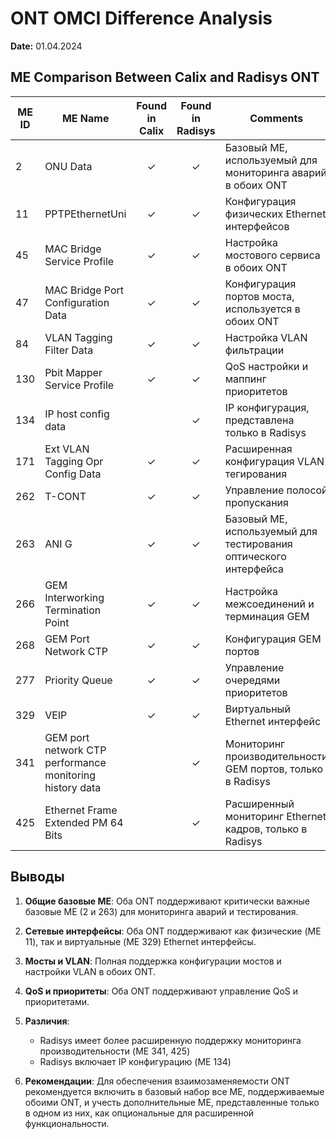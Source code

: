 # ONT OMCI Difference Analysis
**Date:** 01.04.2024

## ME Comparison Between Calix and Radisys ONT

| ME ID | ME Name | Found in Calix | Found in Radisys | Comments |
|-------|---------|:--------------:|:----------------:|----------|
| 2 | ONU Data | ✓ | ✓ | Базовый ME, используемый для мониторинга аварий в обоих ONT |
| 11 | PPTPEthernetUni | ✓ | ✓ | Конфигурация физических Ethernet интерфейсов |
| 45 | MAC Bridge Service Profile | ✓ | ✓ | Настройка мостового сервиса в обоих ONT |
| 47 | MAC Bridge Port Configuration Data | ✓ | ✓ | Конфигурация портов моста, используется в обоих ONT |
| 84 | VLAN Tagging Filter Data | ✓ | ✓ | Настройка VLAN фильтрации |
| 130 | Pbit Mapper Service Profile | ✓ | ✓ | QoS настройки и маппинг приоритетов |
| 134 | IP host config data | | ✓ | IP конфигурация, представлена только в Radisys |
| 171 | Ext VLAN Tagging Opr Config Data | ✓ | ✓ | Расширенная конфигурация VLAN тегирования |
| 262 | T-CONT | ✓ | ✓ | Управление полосой пропускания |
| 263 | ANI G | ✓ | ✓ | Базовый ME, используемый для тестирования оптического интерфейса |
| 266 | GEM Interworking Termination Point | ✓ | ✓ | Настройка межсоединений и терминация GEM |
| 268 | GEM Port Network CTP | ✓ | ✓ | Конфигурация GEM портов |
| 277 | Priority Queue | ✓ | ✓ | Управление очередями приоритетов |
| 329 | VEIP | ✓ | ✓ | Виртуальный Ethernet интерфейс |
| 341 | GEM port network CTP performance monitoring history data | | ✓ | Мониторинг производительности GEM портов, только в Radisys |
| 425 | Ethernet Frame Extended PM 64 Bits | | ✓ | Расширенный мониторинг Ethernet кадров, только в Radisys |

## Выводы

1. **Общие базовые ME**: Оба ONT поддерживают критически важные базовые ME (2 и 263) для мониторинга аварий и тестирования.
2. **Сетевые интерфейсы**: Оба ONT поддерживают как физические (ME 11), так и виртуальные (ME 329) Ethernet интерфейсы.
3. **Мосты и VLAN**: Полная поддержка конфигурации мостов и настройки VLAN в обоих ONT.
4. **QoS и приоритеты**: Оба ONT поддерживают управление QoS и приоритетами.
5. **Различия**:
   - Radisys имеет более расширенную поддержку мониторинга производительности (ME 341, 425)
   - Radisys включает IP конфигурацию (ME 134)
   
6. **Рекомендации**: Для обеспечения взаимозаменяемости ONT рекомендуется включить в базовый набор все ME, поддерживаемые обоими ONT, и учесть дополнительные ME, представленные только в одном из них, как опциональные для расширенной функциональности. 